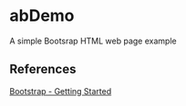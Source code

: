 # abDemo
 A simple Bootsrap HTML web page example
## References
[Bootstrap - Getting Started](https://getbootstrap.com/docs/5.2/getting-started/introduction/)

